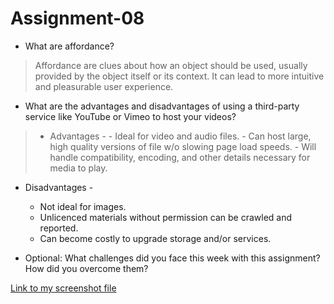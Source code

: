 # Assignment-08

- What are affordance? 
> Affordance are clues about how an object should be used, usually provided by the object itself or its context. It can lead to more intuitive and pleasurable user experience. 

- What are the advantages and disadvantages of using a third-party service like YouTube or Vimeo to host your videos?
> - Advantages - 
    - Ideal for video and audio files. 
    - Can host large, high quality versions of file w/o slowing page load speeds. 
    - Will handle compatibility, encoding, and other details necessary for media to play. 
  - Disadvantages -
    - Not ideal for images. 
    - Unlicenced materials without permission can be crawled and reported. 
    - Can become costly to upgrade storage and/or services. 

- Optional: What challenges did you face this week with this assignment? How did you overcome them?


[Link to my screenshot file](./media/assignment-08.png)
